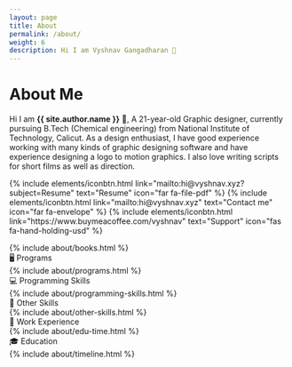 ```yaml
---
layout: page
title: About
permalink: /about/
weight: 6
description: Hi I am Vyshnav Gangadharan 👋
---
```


# About Me
Hi I am **{{ site.author.name }}** 👋,
A 21-year-old Graphic designer, currently pursuing B.Tech (Chemical engineering) from National Institute of Technology, Calicut. As a design enthusiast, I have good experience working with many kinds of graphic designing software and have experience designing a logo to motion graphics. I also love writing scripts for short films as well as direction.

<p class="text-center">
{% include elements/iconbtn.html link="mailto:hi@vyshnav.xyz?subject=Resume" text="Resume" icon="far fa-file-pdf" %}
{% include elements/iconbtn.html link="mailto:hi@vyshnav.xyz" text="Contact me" icon="far fa-envelope" %}
{% include elements/iconbtn.html link="https://www.buymeacoffee.com/vyshnav" text="Support" icon="fas fa-hand-holding-usd" %}
</p>

<div>
{% include about/books.html %}
</div>

<div class="about-sec-h">
    🖥️ Programs
</div>

<div>
{% include about/programs.html %}
</div>

<div class="about-sec-h">
    💻 Programming Skills
</div>

<div>
{% include about/programming-skills.html %}
</div>

<div class="about-sec-h">
    🎥 Other Skills
</div>

<div>
{% include about/other-skills.html %}
</div>

<div class="about-sec-h">
    💼 Work Experience
</div>

<div class="row">
    {% include about/edu-time.html %}
</div>
                    
<div class="about-sec-h">
    🎓 Education
</div>
                    
<div class="row">
    {% include about/timeline.html %}
</div>

&nbsp;
&nbsp;